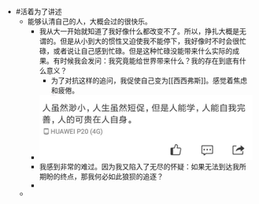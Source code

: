 - #活着为了讲述
	- 能够认清自己的人，大概会过的很快乐。
		- 我从大一开始就知道了我好像什么都改变不了。所以，挣扎大概是无谓的。但是从小到大的惯性又迫使我不能停下，我好像时不时会很忙碌，或者说让自己感到忙碌。但是这种忙碌没能带来什么实际的成果。有时候我会发问：我究竟能给世界带来什么？我的存在到底有什么意义？
			- 为了对抗这样的追问，我促使自己变为[[西西弗斯]]。感觉着焦虑和疲倦。
		- ![image.png](../assets/image_1661140136163_0.png)
		- 我感到非常的难过。因为我又陷入了无尽的怀疑：如果无法到达我所期盼的终点，那我何必如此狼狈的追逐？
		-
	-